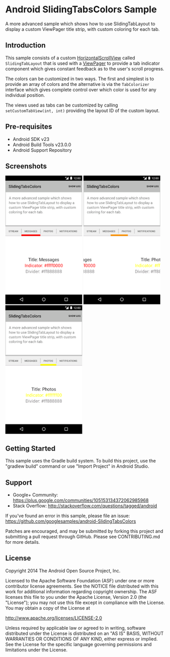 
Android SlidingTabsColors Sample
===================================

A more advanced sample which shows how to use SlidingTabLayout to display a custom
ViewPager title strip, with custom coloring for each tab.

Introduction
------------

This sample consists of a custom [HorizontalScrollView][1] called `SlidingTabLayout` that is used
with a [ViewPager][2] to provide a tab indicator component which gives constant feedback as to
the user's scroll progress.

The colors can be customized in two ways. The first and simplest is to provide an
array of colors and the alternative is via the `TabColorizer` interface which gives
complete control over which color is used for any individual position.

The views used as tabs can be customized by calling `setCustomTabView(int, int)` providing the
layout ID of the custom layout.

[1]: http://developer.android.com/reference/android/widget/HorizontalScrollView.html
[2]: http://developer.android.com/reference/android/support/v4/view/ViewPager.html

Pre-requisites
--------------

- Android SDK v23
- Android Build Tools v23.0.0
- Android Support Repository

Screenshots
-------------

<img src="screenshots/1-pre.png" height="400" alt="Screenshot"/> <img src="screenshots/2-morph.png" height="400" alt="Screenshot"/> <img src="screenshots/3-post.png" height="400" alt="Screenshot"/> 

Getting Started
---------------

This sample uses the Gradle build system. To build this project, use the
"gradlew build" command or use "Import Project" in Android Studio.

Support
-------

- Google+ Community: https://plus.google.com/communities/105153134372062985968
- Stack Overflow: http://stackoverflow.com/questions/tagged/android

If you've found an error in this sample, please file an issue:
https://github.com/googlesamples/android-SlidingTabsColors

Patches are encouraged, and may be submitted by forking this project and
submitting a pull request through GitHub. Please see CONTRIBUTING.md for more details.

License
-------

Copyright 2014 The Android Open Source Project, Inc.

Licensed to the Apache Software Foundation (ASF) under one or more contributor
license agreements.  See the NOTICE file distributed with this work for
additional information regarding copyright ownership.  The ASF licenses this
file to you under the Apache License, Version 2.0 (the "License"); you may not
use this file except in compliance with the License.  You may obtain a copy of
the License at

http://www.apache.org/licenses/LICENSE-2.0

Unless required by applicable law or agreed to in writing, software
distributed under the License is distributed on an "AS IS" BASIS, WITHOUT
WARRANTIES OR CONDITIONS OF ANY KIND, either express or implied.  See the
License for the specific language governing permissions and limitations under
the License.
